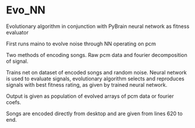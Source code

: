 # Evo_NN

Evolutionary algorithm in conjunction with PyBrain neural network as fitness evaluator

First runs maino to evolve noise through NN operating on pcm

Two methods of encoding songs. Raw pcm data and fourier decomposition of signal.

Trains net on dataset of encoded songs and random noise. Neural network is used to evaluate signals, evolutionary algorithm selects and
reproduces signals with best fitness rating, as given by trained neural network. 

Output is given as population of evolved arrays of pcm data or fourier coefs.

Songs are encoded directly from desktop and are given from lines 620 to end.
